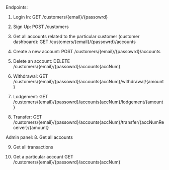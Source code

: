 Endpoints:

1. Login In:
GET      /customers/{email}/{passowrd}

2. Sign Up:
POST     /customers

3. Get all accounts related to the particular customer (customer dashboard):
GET      /customers/{email}/{passowrd}/accounts


4. Create a new account:
POST     /customers/{email}/{passowrd}/accounts

5. Delete an account:
DELETE   /customers/{email}/{passowrd}/accounts{accNum}

6. Withdrawal:
GET      /customers/{email}/{passowrd}/accounts{accNum}/withdrawal/{amount}

6. Lodgement:
GET      /customers/{email}/{passowrd}/accounts{accNum}/lodgement/{amount}

7. Transfer:
GET      /customers/{email}/{passowrd}/accounts{accNum}/transfer/{accNumReceiver}/{amount}


Admin panel:
8. Get all accounts

9. Get all transactions

10. Get a particular account 
GET      /customers/{email}/{passowrd}/accounts{accNum}